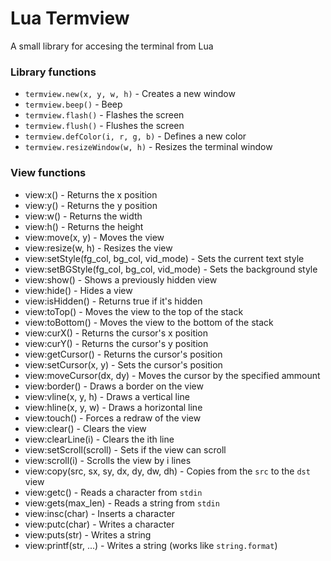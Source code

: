 
# Lua Termview

A small library for accesing the terminal from Lua


### Library functions

* `termview.new(x, y, w, h)`     	- Creates a new window
* `termview.beep()`              	- Beep
* `termview.flash()`             	- Flashes the screen
* `termview.flush()`             	- Flushes the screen
* `termview.defColor(i, r, g, b)`	- Defines a new color
* `termview.resizeWindow(w, h)`  	- Resizes the terminal window

### View functions

* view:x()                                 	- Returns the x position
* view:y()                                 	- Returns the y position
* view:w()                                 	- Returns the width
* view:h()                                 	- Returns the height
* view:move(x, y)                          	- Moves the view
* view:resize(w, h)                        	- Resizes the view
* view:setStyle(fg_col, bg_col, vid_mode)  	- Sets the current text style
* view:setBGStyle(fg_col, bg_col, vid_mode)	- Sets the background style
* view:show()                              	- Shows a previously hidden view
* view:hide()                              	- Hides a view
* view:isHidden()                          	- Returns true if it's hidden
* view:toTop()                             	- Moves the view to the top of the stack
* view:toBottom()                          	- Moves the view to the bottom of the stack
* view:curX()                              	- Returns the cursor's x position
* view:curY()                              	- Returns the cursor's y position
* view:getCursor()                         	- Returns the cursor's position
* view:setCursor(x, y)                     	- Sets the cursor's position
* view:moveCursor(dx, dy)                  	- Moves the cursor by the specified ammount
* view:border()                            	- Draws a border on the view
* view:vline(x, y, h)                      	- Draws a vertical line
* view:hline(x, y, w)                      	- Draws a horizontal line
* view:touch()                             	- Forces a redraw of the view
* view:clear()                             	- Clears the view
* view:clearLine(i)                        	- Clears the ith line
* view:setScroll(scroll)                   	- Sets if the view can scroll
* view:scroll(i)                           	- Scrolls the view by i lines
* view:copy(src, sx, sy, dx, dy, dw, dh)   	- Copies from the `src` to the `dst` view
* view:getc()                              	- Reads a character from `stdin`
* view:gets(max_len)                       	- Reads a string from `stdin`
* view:insc(char)                          	- Inserts a character
* view:putc(char)                          	- Writes a character
* view:puts(str)                           	- Writes a string
* view:printf(str, ...)                    	- Writes a string (works like `string.format`)